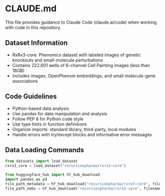 # CLAUDE.md

This file provides guidance to Claude Code (claude.ai/code) when working with code in this repository.

## Dataset Information
- RxRx3-core: Phenomics dataset with labeled images of genetic knockouts and small-molecule perturbations
- Contains 222,601 wells of 6-channel Cell Painting images (less than 18GB)
- Includes images, OpenPhenom embeddings, and small molecule-gene associations

## Code Guidelines
- Python-based data analysis
- Use pandas for data manipulation and analysis
- Follow PEP 8 for Python code style
- Use type hints in function definitions
- Organize imports: standard library, third-party, local modules
- Handle errors with try/except blocks and informative error messages

## Data Loading Commands
```python
from datasets import load_dataset
rxrx3_core = load_dataset("recursionpharma/rxrx3-core")

from huggingface_hub import hf_hub_download
import pandas as pd
file_path_metadata = hf_hub_download("recursionpharma/rxrx3-core", filename="metadata_rxrx3_core.csv", repo_type="dataset")
file_path_embs = hf_hub_download("recursionpharma/rxrx3-core", filename="OpenPhenom_rxrx3_core_embeddings.parquet", repo_type="dataset")
```